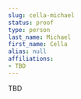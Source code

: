 ```yaml
---
slug: cella-michael
status: proof
type: person
last_name: Michael
first_name: Cella
alias: null
affiliations:
- TBD
---
```


TBD

